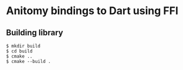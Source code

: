 # Anitomy bindings to Dart using FFI

## Building library
```shell
$ mkdir build
$ cd build
$ cmake ..
$ cmake --build .
```


